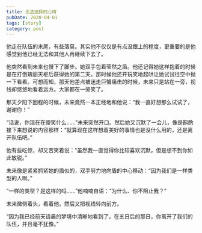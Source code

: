 ```yaml
---
title: 无法选择的心情
pubDate: 2020-04-01
tags: [story]
category: post
---
```


他走在队伍的末尾，有些落莫。其实他不仅仅是有点没跟上的程度，更重要的是他感觉到他已经无法和其他人再继续下去了。

他突然看到未来也慢下了脚步。她双手包着莹然之盾。他还记得她这样抱着的时候是在打倒瑰丽天枢后获得她的第二天。那时候他还开玩笑地起哄让她试试往空中抛一下看看。可想而知，那天他差点被迷走巨蟹痛击的时候，未来只是站在一旁，视线却悠悠地看着远方。大家都在一旁笑了。

那天夕阳下回程的时候，未来竟然一本正经地和他说：“我一直好想那么试试了，谢谢你！”

“话说，你现在在傻笑什么……”未来突然开口。然后她又沉默了一会儿，像是斟酌接下来想说的内容那样：“就算现在这样想着美好的事情也是没什么用的，还是离开队伍吧。”

他有些吃惊，却又苦笑着说：“虽然我一直觉得你比较喜欢沉默，但是想不到你如此敏锐。”

未来像是紧紧抓紧她的盾似的，双手努力地向盾的中心移动：“因为我们是一样类型的人啊。”

“一样的类型？是这样的吗……”他喃喃自语：“为什么、你不阻止我？”

未来微侧着头，看着他。然后又把视线转向前方。

“因为我已经前天请晨的梦境中清晰地看到了，在五日后的那日，你离开了我们的队伍，并且毫不犹豫。”
